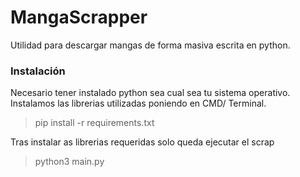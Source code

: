 # MangaScrapper

Utilidad para descargar mangas de forma masiva escrita en python.
 ### Instalación
Necesario tener instalado python sea cual sea tu sistema operativo.  
Instalamos las librerias utilizadas poniendo en CMD/ Terminal.
>pip install -r requirements.txt
> 
Tras instalar as librerias requeridas solo queda ejecutar el scrap
>python3 main.py  